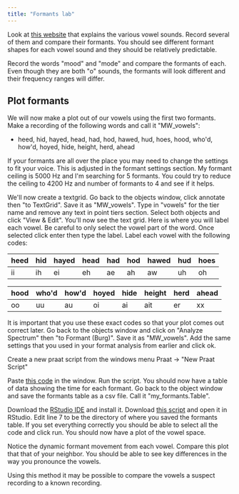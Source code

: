 ```yaml
---
title: "Formants lab" 
---
```


Look at [this website](https://www.lawlessenglish.com/learn-english/pronunciation/vowels-phonetics/) that explains the various vowel sounds. Record several of them and compare their formants. You should see different formant shapes for each vowel sound and they should be relatively predictable. 

Record the words "mood" and "mode" and compare the formants of each. Even though they are both "o" sounds, the formants will look different and their frequency ranges will differ. 

## Plot formants

We will now make a plot out of our vowels using the first two formants. Make a recording of the following words and call it "MW_vowels": 

* heed, hid, hayed, head, had, hod, hawed, hud, hoes, hood, who'd, how'd, hoyed, hide, height, herd, ahead

If your formants are all over the place you may need to change the settings to fit your voice. This is adjusted in the formant settings section. My formant ceiling is 5000 Hz and I'm searching for 5 formants. You could try to reduce the ceiling to 4200 Hz and number of formants to 4 and see if it helps. 

We'll now create a textgrid. Go back to the objects window, click annotate then "to TextGrid". Save it as "MW_vowels".  Type in "vowels" for the tier name and remove any text in point tiers section. Select both objects and click "View & Edit". You'll now see the text grid. Here is where you will label each vowel. Be careful to only select the vowel part of the word. Once selected click enter then type the label. Label each vowel with the following codes: 

| heed | hid | hayed | head | had | hod | hawed | hud | hoes |
| ---- | --- | ----- | ---- | --- | --- | ----- | --- | ---- |
| ii   | ih  | ei    | eh   | ae  | ah  | aw    | uh  | oh   |

| hood | who'd | how'd | hoyed | hide | height | herd | ahead |
| ---- | ----- | ----- | ----- | ---- | ------ | ---- | ----- |
| oo   | uu    | au    | oi    | ai   | ait    | er   | xx    |

It is important that you use these exact codes so that your plot comes out correct later. Go back to the objects window and click on "Analyze Spectrum" then "to Formant (Burg)". Save it as "MW_vowels". Add the same settings that you used in your format analysis from earlier and click ok. 

Create a new praat script from the windows menu Praat -> "New Praat Script" 

Paste [this code](https://raw.githubusercontent.com/ListenLab/make_vowel_space/main/Extract_formants.txt) in the window. Run the script. You should now have a table of data showing the time for each formant.  Go back to the object window and save the formants table as a csv file. Call it "my_formants.Table".

Download the [RStudio IDE](https://www.rstudio.com/products/rstudio/download/#download) and install it. Download [this script](https://raw.githubusercontent.com/ListenLab/make_vowel_space/main/Plot_vowel_space.R) and open it in RStudio. Edit line 7 to be the directory of where you saved the formants table. If you set everything correctly you should be able to select all the code and click run. You should now have a plot of the vowel space.

Notice the dynamic formant movement from each vowel. Compare this plot that that of your neighbor. You should be able to see key differences in the way you pronounce the vowels. 

Using this method it may be possible to compare the vowels a suspect recording to a known recording.